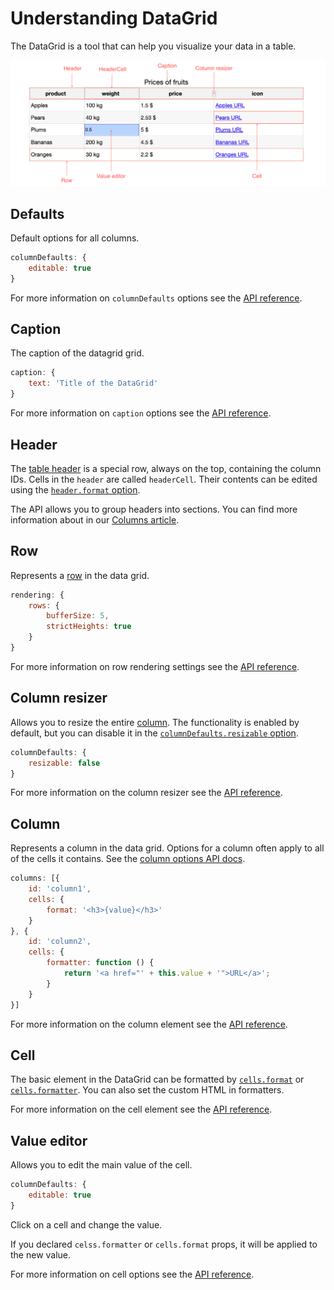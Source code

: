 Understanding DataGrid
===

The DataGrid is a tool that can help you visualize your data in a table.

![datagrid.png](datagrid.png)

Defaults
---------
Default options for all columns.

```js
columnDefaults: {
    editable: true
}
```

For more information on `columnDefaults` options see the [API reference](https://api.highcharts.com/dashboards/#interfaces/DataGrid_Options.Options-1#columnDefaults).

Caption
---------

The caption of the datagrid grid.

```js
caption: {
    text: 'Title of the DataGrid'
}
```

For more information on `caption` options see the [API reference](https://api.highcharts.com/dashboards/#interfaces/DataGrid_Options.Options-1#caption).

Header
---------

The [table header](https://api.highcharts.com/dashboards/#classes/DataGrid_DataGridTableHeader) is a special row, always on the top, containing the column IDs.
Cells in the `header` are called `headerCell`. Their contents can be edited using the
[`header.format` option](https://api.highcharts.com/dashboards/#interfaces/DataGrid_DataGridOptions.ColumnOptions#headerFormat).

The API allows you to group headers into sections.
You can find more information about in our [Columns article](/docs/dashboards/columns).

Row
---------

Represents a [row](https://api.highcharts.com/dashboards/#classes/DataGrid_DataGridRow.DataGridRow-1) in the data grid.

```js
rendering: {
    rows: {
        bufferSize: 5,
        strictHeights: true
    }
}
```

For more information on row rendering settings see the [API reference](https://api.highcharts.com/dashboards/#interfaces/DataGrid_DataGridOptions.RowsSettings).

Column resizer
---------

Allows you to resize the entire [column](https://api.highcharts.com/dashboards/#classes/DataGrid_DataGridColumn.DataGridColumn-1). The functionality is enabled by default,
but you can disable it in the [`columnDefaults.resizable` option](https://api.highcharts.com/dashboards/#interfaces/DataGrid_DataGridOptions.ColumnsSettings).

```js
columnDefaults: {
    resizable: false
}
```

For more information on the column resizer see the [API reference](https://api.highcharts.com/dashboards/#classes/DataGrid_Actions_ColumnsResizer.ColumnsResizer).

Column
---------

Represents a column in the data grid. Options for a column often apply to all of the cells it contains. See the [column options API docs](https://api.highcharts.com/dashboards/typedoc/interfaces/DataGrid_DataGridOptions.IndividualColumnOptions.html).

```js
columns: [{
    id: 'column1',
    cells: {
        format: '<h3>{value}</h3>'
    }
}, {
    id: 'column2',
    cells: {
        formatter: function () {
            return '<a href="' + this.value + '">URL</a>';
        }
    }
}]
```

For more information on the column element see the [API reference](https://api.highcharts.com/dashboards/typedoc/classes/DataGrid_DataGridColumn.DataGridColumn-1.html).


Cell
---------

The basic element in the DataGrid can be formatted by [`cells.format`](https://api.highcharts.com/dashboards/#interfaces/DataGrid_DataGridOptions.ColumnOptions#cellFormat) or [`cells.formatter`](https://api.highcharts.com/dashboards/#interfaces/DataGrid_DataGridOptions.ColumnOptions#cellFormatter).
You can also set the custom HTML in formatters.

For more information on the cell element see the [API reference](https://api.highcharts.com/dashboards/typedoc/classes/DataGrid_DataGridCell.DataGridCell-1.html).


Value editor
---------

Allows you to edit the main value of the cell.

```js
columnDefaults: {
    editable: true
}
```

Click on a cell and change the value.

If you declared `celss.formatter` or `cells.format` props, it will be applied to the
new value.

For more information on cell options see the [API reference](https://api.highcharts.com/dashboards/typedoc/interfaces/DataGrid_DataGridOptions.IndividualColumnOptions.html#editable).
